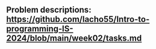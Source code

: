 ## Problem descriptions: https://github.com/lacho55/Intro-to-programming-IS-2024/blob/main/week02/tasks.md

